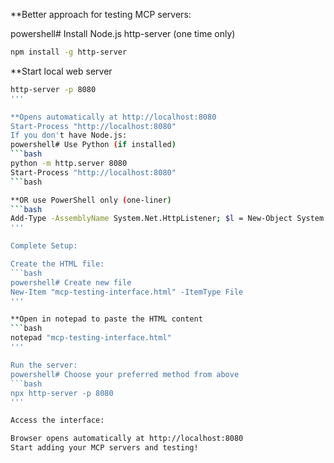 **Better approach for testing MCP servers:

powershell# Install Node.js http-server (one time only)
```bash
npm install -g http-server
```

**Start local web server
```bash
http-server -p 8080
'''

**Opens automatically at http://localhost:8080
Start-Process "http://localhost:8080"
If you don't have Node.js:
powershell# Use Python (if installed)
```bash
python -m http.server 8080
Start-Process "http://localhost:8080"
```bash

**OR use PowerShell only (one-liner)
```bash
Add-Type -AssemblyName System.Net.HttpListener; $l = New-Object System.Net.HttpListener; $l.Prefixes.Add('http://localhost:8080/'); $l.Start(); Start-Process 'http://localhost:8080'; Write-Host "Server running at http://localhost:8080 - Press Ctrl+C to stop" -ForegroundColor Green; while($l.IsListening){$c=$l.GetContext();$r=$c.Response;$content=Get-Content 'mcp-testing-interface.html' -Raw;$b=[Text.Encoding]::UTF8.GetBytes($content);$r.ContentLength64=$b.Length;$r.OutputStream.Write($b,0,$b.Length);$r.OutputStream.Close()}
'''

Complete Setup:

Create the HTML file:
```bash
powershell# Create new file
New-Item "mcp-testing-interface.html" -ItemType File
'''

**Open in notepad to paste the HTML content
```bash
notepad "mcp-testing-interface.html"
'''

Run the server:
powershell# Choose your preferred method from above
```bash
npx http-server -p 8080
'''

Access the interface:

Browser opens automatically at http://localhost:8080
Start adding your MCP servers and testing!
